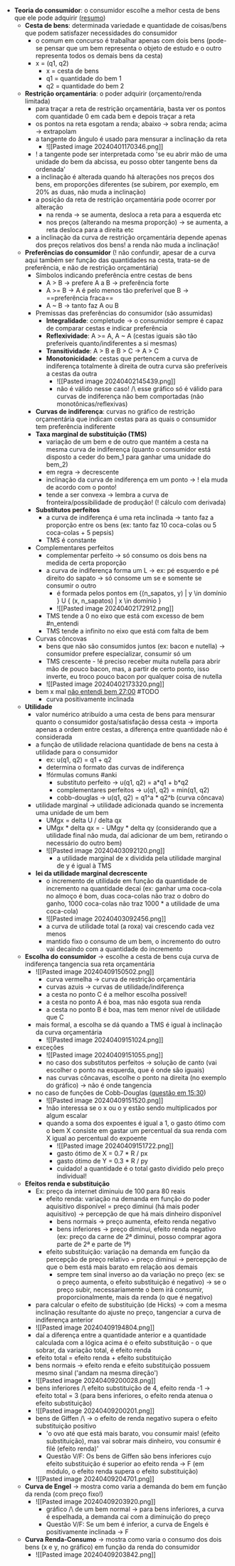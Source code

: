 * **Teoria do consumidor**: o consumidor escolhe a melhor cesta de bens que ele pode adquirir ([resumo](https://www.estrategiaconcursos.com.br/app/dashboard/cursos/275496/aulas/2639682/videos/82662))
	* **Cesta de bens**: determinada variedade e quantidade de coisas/bens que podem satisfazer necessidades do consumidor
		* o comum em concurso é trabalhar apenas com dois bens (pode-se pensar que um bem representa o objeto de estudo e o outro representa todos os demais bens da cesta)
		* x = (q1, q2) 
			* x = cesta de bens
			* q1 = quantidade do bem 1
			* q2 = quantidade do bem 2
	* **Restrição orçamentária**: o poder adquirir (orçamento/renda limitada)
		* para traçar a reta de restrição orçamentária, basta ver os pontos com quantidade 0 em cada bem e depois traçar a reta
		* os pontos na reta esgotam a renda; abaixo -> sobra renda; acima -> extrapolam
		* a tangente do ângulo é usado para mensurar a inclinação da reta
			* ![[Pasted image 20240401170346.png]]
		* ! a tangente pode ser interpretada como 'se eu abrir mão de uma unidade do bem da abcissa, eu posso obter tangente bens da ordenada'
		* a inclinação é alterada quando há alterações nos preços dos bens, em proporções diferentes (se subirem, por exemplo, em 20% as duas, não muda a inclinação)
		* a posição da reta de restrição orçamentária pode ocorrer por alteração
			* na renda -> se aumenta, desloca a reta para a esquerda etc
			* nos preços (alterando na mesma proporção) -> se aumenta, a reta desloca para a direita etc
		* a inclinação da curva de restrição orçamentária depende apenas dos preços relativos dos bens! a renda não muda a inclinação!
	* **Preferências do consumidor** (! não confundir, apesar de a curva aqui também ser função das quantidades na cesta, trata-se de preferência, e não de restrição orçamentária)
		* Símbolos indicando preferência entre cestas de bens
			* A > B -> prefere A a B -> preferência forte
			* A >= B -> A é pelo menos tão preferível que B -> ==preferência fraca==
			* A ~ B -> tanto faz A ou B
		* Premissas das preferências do consumidor (são assumidas)
			* **Integralidade**: completude -> o consumidor sempre é capaz de comparar cestas e indicar preferência
			* **Reflexividade**: A >= A, A ~ A (cestas iguais são tão preferíveis quanto/indiferentes a si mesmas)
			* **Transitividade**: A > B e B > C -> A > C
			* **Monotonicidade**: cestas que pertencem a curva de indiferença totalmente à direita de outra curva são preferíveis a cestas da outra
				* ![[Pasted image 20240402145439.png]]
				* não é válido nesse caso! /\ esse gráfico só é válido para curvas de indiferença não bem comportadas (não monotônicas/reflexivas)
		* **Curvas de indiferença**: curvas no gráfico de restrição orçamentária que indicam cestas para as quais o consumidor tem preferência indiferente
		* **Taxa marginal de substituição (TMS)**
			* variação de um bem e de outro que mantém a cesta na mesma curva de indiferença (quanto o consumidor está disposto a ceder do bem_1 para ganhar uma unidade do bem_2)
			* em regra -> decrescente
			* inclinação da curva de indiferença em um ponto -> ! ela muda de acordo com o ponto!
			* tende a ser convexa -> lembra a curva de fronteira/possibilidade de produção! (! cálculo com derivada)
		* **Substitutos perfeitos**
			* a curva de indiferença é uma reta inclinada -> tanto faz a proporção entre os bens (ex: tanto faz 10 coca-colas ou 5 coca-colas + 5 pepsis)
			* TMS é constante
		* Complementares perfeitos
			* complementar perfeito -> só consumo os dois bens na medida de certa proporção
			* a curva de indiferença forma um L -> ex: pé esquerdo e pé direito do sapato -> só consome um se e somente se consumir o outro
				* é formada pelos pontos em {(n_sapatos, y) |  y \\in domínio } U { (x, n_sapatos) | x \\in domínio }
				* ![[Pasted image 20240402172912.png]]
			* TMS tende a 0 no eixo que está com excesso de bem #n_entendi 
			* TMS tende a infinito no eixo que está com falta de bem
		* Curvas côncovas
			* bens que não são consumidos juntos (ex: bacon e nutella) -> consumidor prefere especializar, consumir só um
			* TMS crescente - !é preciso receber muita nutella para abrir mão de pouco bacon, mas, a partir de certo ponto, isso inverte, eu troco pouco bacon por qualquer coisa de nutella
			* ![[Pasted image 20240402173320.png]]
		* bem x mal [não entendi bem 27:00](https://www.estrategiaconcursos.com.br/app/dashboard/cursos/275496/aulas/2639682/videos/82657) #TODO 
			* curva positivamente inclinada
	* **Utilidade**
		* valor numérico atribuído a uma cesta de bens para mensurar quanto o consumidor gosta/satisfação dessa cesta -> importa apenas a ordem entre cestas, a diferença entre quantidade não é considerada
		* a função de utilidade relaciona quantidade de bens na cesta à utilidade para o consumidor
			* ex: u(q1, q2) = q1 + q2
			* determina o formato das curvas de indiferença
			* !fórmulas comuns #anki 
				* substituto perfeito -> u(q1, q2) = a\*q1 + b\*q2
				* complementares perfeitos -> u(q1, q2) = min(q1, q2)
				* cobb-douglas -> u(q1, q2) = q1^a \* q2^b (curva côncava)
		* utilidade marginal -> utilidade adicionada quando se incrementa uma unidade de um bem
			* UMgx = delta U / delta qx
			* UMgx \* delta qx = - UMgy \* delta qy (considerando que a utilidade final não muda, daí adicionar de um bem, retirando o necessário do outro bem)
			* ![[Pasted image 20240403092120.png]]
				* a utilidade marginal de x dividida pela utilidade marginal de y é igual à TMS
		* **lei da utilidade marginal decrescente**
			* o incremento de utilidade em função da quantidade de incremento na quantidade decai (ex: ganhar uma coca-cola no almoço é bom, duas coca-colas não traz o dobro do ganho, 1000 coca-colas não traz 1000 * a utilidade de uma coca-cola)
			* ![[Pasted image 20240403092456.png]]
			* a curva de utilidade total (a roxa) vai crescendo cada vez menos
			* mantido fixo o consumo de um bem, o incremento do outro vai decaindo com a quantidade do incremento
	* **Escolha do consumidor** -> escolhe a cesta de bens cuja curva de indiferença tangencia sua reta orçamentária
		* ![[Pasted image 20240409150502.png]]
			* curva vermelha -> curva de restrição orçamentária
			* curvas azuis -> curvas de utilidade/indiferença
			* a cesta no ponto C é a melhor escolha possível!
			* a cesta no ponto A é boa, mas não esgota sua renda
			* a cesta no ponto B é boa, mas tem menor nível de utilidade que C
		* mais formal, a escolha se dá quando a TMS é igual à inclinação da curva orçamentária
			* ![[Pasted image 20240409151024.png]]
		* exceções
			* ![[Pasted image 20240409151055.png]]
			* no caso dos substitutos perfeitos -> solução de canto (vai escolher o ponto na esquerda, que é onde são iguais)
			* nas curvas côncavas, escolhe o ponto na direita (no exemplo do gráfico) -> não é onde tangencia
		* no caso de funções de Cobb-Douglas ([questão em 15:30](https://www.estrategiaconcursos.com.br/app/dashboard/cursos/275496/aulas/2639682/videos/82659))
			* ![[Pasted image 20240409151520.png]]
			* !não interessa se o x ou o y estão sendo multiplicados por algum escalar
			* quando a soma dos expoentes é igual a 1, o gasto ótimo com o bem X consiste em gastar um percentual da sua renda com X igual ao percentual do expoente
				* ![[Pasted image 20240409151722.png]]
				* gasto ótimo de X = 0.7 \* R / px
				* gasto ótimo de Y = 0.3 \* R / py
				* cuidado! a quantidade é o total gasto dividido pelo preço individual!
	* **Efeitos renda e substituição**
		* Ex: preço da internet diminuiu de 100 para 80 reais
			* efeito renda: variação na demanda em função do poder aquisitivo disponível = preço diminui (há mais poder aquisitivo) -> percepção de que há mais dinheiro disponível
				* bens normais -> preço aumenta, efeito renda negativo
				* bens inferiores -> preço diminui, efeito renda negativo (ex: preço da carne de 2ª diminui, posso comprar agora parte de 2ª e parte de 1ª)
			* efeito substituição: variação na demanda em função da percepção de preço relativo = preço diminui -> percepção de que o bem está mais barato em relação aos demais
				* sempre tem sinal inverso ao da variação no preço (ex: se o preço aumenta, o efeito substituição é negativo) -> se o preço subir, necessariamente o bem irá consumir, proporcionalmente, mais da renda (o que é negativo)
		* para calcular o efeito de substituição (de Hicks) -> com a mesma inclinação resultante do ajuste no preço, tangenciar a curva de indiferença anterior
		* ![[Pasted image 20240409194804.png]]
		* daí a diferença entre a quantidade anterior e a quantidade calculada com a lógica acima é o efeito substituição - o que sobrar, da variação total, é efeito renda
		* efeito total = efeito renda + efeito substituição
		* bens normais -> efeito renda e efeito substituição possuem mesmo sinal ('andam na mesma direção')
		* ![[Pasted image 20240409200028.png]]
		* bens inferiores /\\ efeito substituição de 4, efeito renda -1 -> efeito total = 3 (para bens inferiores, o efeito renda atenua o efeito substituição)
		* ![[Pasted image 20240409200201.png]]
		* bens de Giffen /\\ -> o efeito de renda negativo supera o efeito substituição positivo
			* 'o ovo até que está mais barato, vou consumir mais! (efeito substituição), mas vai sobrar mais dinheiro, vou consumir é filé (efeito renda)'
			* Questão V/F: Os bens de Giffen são bens inferiores cujo efeito substituição é superior ao efeito renda -> F (em módulo, o efeito renda supera o efeito substituição)
		* ![[Pasted image 20240409204701.png]]
	* **Curva de Engel** -> mostra como varia a demanda do bem em função da renda (com preço fixo!)
		* ![[Pasted image 20240409203920.png]]
			* gráfico /\\ de um bem normal -> para bens inferiores, a curva é espelhada, a demanda cai com a diminuição do preço
			* Questão V/F: Se um bem é inferior, a curva de Engels é positivamente inclinada -> F
	* **Curva Renda-Consumo** -> mostra como varia o consumo dos dois bens (x e y, no gráfico) em função da renda do consumidor
		* ![[Pasted image 20240409203842.png]]


